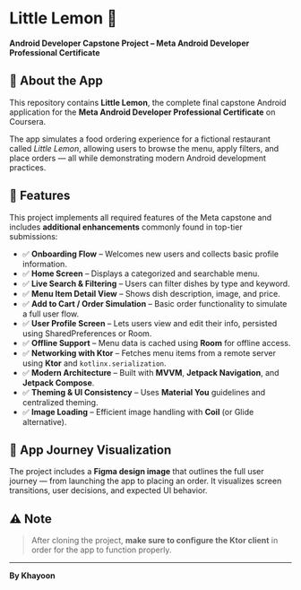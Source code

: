 # Little Lemon 🍋

**Android Developer Capstone Project – Meta Android Developer Professional Certificate**

## 📱 About the App

This repository contains **Little Lemon**, the complete final capstone Android application for the **Meta Android Developer Professional Certificate** on Coursera.

The app simulates a food ordering experience for a fictional restaurant called *Little Lemon*, allowing users to browse the menu, apply filters, and place orders — all while demonstrating modern Android development practices.

## 🚀 Features

This project implements all required features of the Meta capstone and includes **additional enhancements** commonly found in top-tier submissions:

- ✅ **Onboarding Flow** – Welcomes new users and collects basic profile information.
- ✅ **Home Screen** – Displays a categorized and searchable menu.
- ✅ **Live Search & Filtering** – Users can filter dishes by type and keyword.
- ✅ **Menu Item Detail View** – Shows dish description, image, and price.
- ✅ **Add to Cart / Order Simulation** – Basic order functionality to simulate a full user flow.
- ✅ **User Profile Screen** – Lets users view and edit their info, persisted using SharedPreferences or Room.
- ✅ **Offline Support** – Menu data is cached using **Room** for offline access.
- ✅ **Networking with Ktor** – Fetches menu items from a remote server using **Ktor** and `kotlinx.serialization`.
- ✅ **Modern Architecture** – Built with **MVVM**, **Jetpack Navigation**, and **Jetpack Compose**.
- ✅ **Theming & UI Consistency** – Uses **Material You** guidelines and centralized theming.
- ✅ **Image Loading** – Efficient image handling with **Coil** (or Glide alternative).

## 🧭 App Journey Visualization

The project includes a **Figma design image** that outlines the full user journey — from launching the app to placing an order. It visualizes screen transitions, user decisions, and expected UI behavior.


## ⚠️ Note

> After cloning the project, **make sure to configure the Ktor client** in order for the app to function properly.

---

**By Khayoon**
